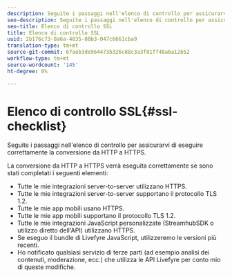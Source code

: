 ```yaml
---
description: Seguite i passaggi nell'elenco di controllo per assicurarvi di eseguire correttamente la conversione da HTTP a HTTPS.
seo-description: Seguite i passaggi nell'elenco di controllo per assicurarvi di eseguire correttamente la conversione da HTTP a HTTPS.
seo-title: Elenco di controllo SSL
title: Elenco di controllo SSL
uuid: 2b176c73-8a6a-4835-88b3-047c6661cba9
translation-type: tm+mt
source-git-commit: 67aeb3de964473b326c88c3a3f81ff48a6a12652
workflow-type: tm+mt
source-wordcount: '145'
ht-degree: 0%

---
```



# Elenco di controllo SSL{#ssl-checklist}

Seguite i passaggi nell&#39;elenco di controllo per assicurarvi di eseguire correttamente la conversione da HTTP a HTTPS.

La conversione da HTTP a HTTPS verrà eseguita correttamente se sono stati completati i seguenti elementi:

* Tutte le mie integrazioni server-to-server utilizzano HTTPS.
* Tutte le mie integrazioni server-to-server supportano il protocollo TLS 1.2.
* Tutte le mie app mobili usano HTTPS.
* Tutte le mie app mobili supportano il protocollo TLS 1.2.
* Tutte le mie integrazioni JavaScript personalizzate (StreamhubSDK o utilizzo diretto dell&#39;API) utilizzano HTTPS.
* Se eseguo il bundle di Livefyre JavaScript, utilizzeremo le versioni più recenti.
* Ho notificato qualsiasi servizio di terze parti (ad esempio analisi dei contenuti, moderazione, ecc.) che utilizza le API Livefyre per conto mio di queste modifiche.

